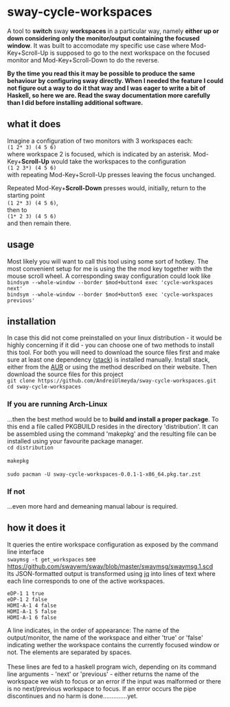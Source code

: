 # sway-cycle-workspaces
A tool to **switch** sway **workspaces** in a particular way, namely **either up or down considering only the monitor/output containing the focused window**.
It was built to accomodate my specific use case where Mod-Key+Scroll-Up is supposed to go to the next workspace on the focused monitor and Mod-Key+Scroll-Down to do the reverse.

**By the time you read this it may be possible to produce the same behaviour by configuring sway directly. When I needed the feature I could not figure out a way to do it that way and I was eager to write a bit of Haskell, so here we are. Read the sway documentation more carefully than I did before installing additional software.**

## what it does
Imagine a configuration of two monitors with 3 workspaces each:
<br/> `(1 2* 3) (4 5 6)`<br/>
where workspace 2 is focused, which is indicated by an asterisk.
Mod-Key+**Scroll-Up** would take the workspaces to the configuration
<br/>`(1 2 3*) (4 5 6)`<br/>
with repeating Mod-Key+Scroll-Up presses leaving the focus unchanged.

Repeated Mod-Key+**Scroll-Down** presses would, initially, return to the starting point
<br/>`(1 2* 3) (4 5 6)`,<br/>
then to
<br/>`(1* 2 3) (4 5 6)`<br/>
and then remain there.

## usage
Most likely you will want to call this tool using some sort of hotkey. The most convenient setup for
me is using the the mod key together with the mouse scroll wheel. A corresponding sway configuration could
look like
<br/> `bindsym --whole-window --border $mod+button4 exec 'cycle-workspaces next'`
<br/> `bindsym --whole-window --border $mod+button5 exec 'cycle-workspaces previous'`

## installation
In case this did not come preinstalled on your linux distribution - it would be highly concerning if it did - you can choose one of two methods to install this tool. For both you will need to download the source files first and make sure at least one dependency ([stack](https://docs.haskellstack.org/en/stable/README/)) is installed manually.
Install stack, either from the [AUR](https://wiki.archlinux.org/title/Arch_User_Repository) or using the method described on their website. Then download the source files for this project
<br/> `git clone https://github.com/AndreiUlmeyda/sway-cycle-workspaces.git`
<br/> `cd sway-cycle-workspaces`
### If you are running Arch-Linux
...then the best method would be to **build and install a proper package**. To this end a file called PKGBUILD resides in the directory 'distribution'. It can be assembled using the command 'makepkg' and the resulting file can be installed using your favourite package manager.
<br/> `cd distribution`<br/>
<br/> `makepkg`<br/>
<br/> `sudo pacman -U sway-cycle-workspaces-0.0.1-1-x86_64.pkg.tar.zst`<br/>
### **If not**
...even more hard and demeaning manual labour is required.

## how it does it
It queries the entire workspace configuration as exposed by the command line interface<br/>
`swaymsg -t get_workspaces` see https://github.com/swaywm/sway/blob/master/swaymsg/swaymsg.1.scd <br/>
Its JSON-formatted output is transformed using [jq](https://stedolan.github.io/jq/) into lines of text where each line corresponds to one of the active workspaces.
```
eDP-1 1 true
eDP-1 2 false
HDMI-A-1 4 false
HDMI-A-1 5 false
HDMI-A-1 6 false
```
A line indicates, in the order of appearance: The name of the output/monitor, the name of the workspace and either 'true' or 'false' indicating wether the workspace contains the currently focused window or not. The elements are separated by spaces.<br/><br/>
These lines are fed to a haskell program wich, depending on its command line arguments - 'next' or 'previous' - either returns the name of the workspace we wish to focus or an error if the input was malformed or there is no next/previous workspace to focus. If an error occurs the pipe discontinues and no harm is done..............yet.